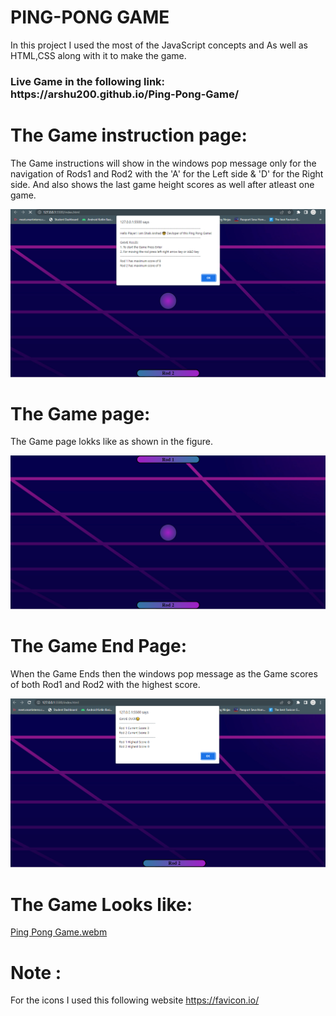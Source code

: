 # PING-PONG GAME
In this project I used the most of the  JavaScript concepts and As well as HTML,CSS along with it  to make the game.

<h3> Live Game in the following link: https://arshu200.github.io/Ping-Pong-Game/ </h3>

# The Game instruction page:
<P> The Game instructions will show in the windows pop message only for the navigation of Rods1 and Rod2 with the 'A' for the Left side & 'D' for the Right side. And also shows the last game height scores as well after atleast one game.</P>
<img src="src/GameInstructions.png">

# The Game page:
<p>The Game page lokks like as shown in the figure.</p>
<img src="src/GamePage.png">

# The Game End Page:
<p> When the Game Ends then the windows pop message as the Game scores of both Rod1 and Rod2 with the highest score.</p>
<img src="src/EndGame.png">

# The Game Looks like:
[Ping Pong Game.webm](https://github.com/Arshu200/Ping-Pong-Game/assets/91214096/ebd2292d-3a80-41eb-add8-4c92f2cfb23d)


# Note :
For the icons I  used this following website https://favicon.io/ 
